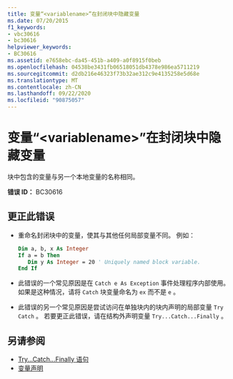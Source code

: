 ```yaml
---
title: 变量“<variablename>”在封闭块中隐藏变量
ms.date: 07/20/2015
f1_keywords:
- vbc30616
- bc30616
helpviewer_keywords:
- BC30616
ms.assetid: e7658ebc-da45-451b-a409-a0f8915f0beb
ms.openlocfilehash: 04538be3431fb06518051db4378e986ea5711219
ms.sourcegitcommit: d2db216e46323f73b32ae312c9e4135258e5d68e
ms.translationtype: MT
ms.contentlocale: zh-CN
ms.lasthandoff: 09/22/2020
ms.locfileid: "90875057"
---
```

# <a name="variable-variablename-hides-a-variable-in-an-enclosing-block"></a>变量“\<variablename>”在封闭块中隐藏变量

块中包含的变量与另一个本地变量的名称相同。  
  
 **错误 ID：** BC30616  
  
## <a name="to-correct-this-error"></a>更正此错误  
  
- 重命名封闭块中的变量，使其与其他任何局部变量不同。 例如：  
  
    ```vb  
    Dim a, b, x As Integer  
    If a = b Then  
       Dim y As Integer = 20 ' Uniquely named block variable.  
    End If  
    ```  
  
- 此错误的一个常见原因是在 `Catch e As Exception` 事件处理程序内部使用。 如果是这种情况，请将 `Catch` 块变量命名为 `ex` 而不是 `e` 。  
  
- 此错误的另一个常见原因是尝试访问在单独块内的块内声明的局部变量 `Try` `Catch` 。 若要更正此错误，请在结构外声明变量 `Try...Catch...Finally` 。  
  
## <a name="see-also"></a>另请参阅

- [Try...Catch...Finally 语句](../statements/try-catch-finally-statement.md)
- [变量声明](../../programming-guide/language-features/variables/variable-declaration.md)
